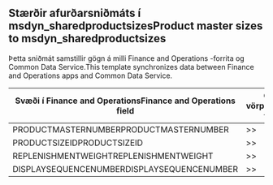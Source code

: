 ## <a name="product-master-sizes-to-msdyn_sharedproductsizes"></a><span data-ttu-id="591a9-101">Stærðir afurðarsniðmáts í msdyn_sharedproductsizes</span><span class="sxs-lookup"><span data-stu-id="591a9-101">Product master sizes to msdyn_sharedproductsizes</span></span>

<span data-ttu-id="591a9-102">Þetta sniðmát samstillir gögn á milli Finance and Operations -forrita og Common Data Service.</span><span class="sxs-lookup"><span data-stu-id="591a9-102">This template synchronizes data between Finance and Operations apps and Common Data Service.</span></span>

<span data-ttu-id="591a9-103">Svæði í Finance and Operations</span><span class="sxs-lookup"><span data-stu-id="591a9-103">Finance and Operations field</span></span> | <span data-ttu-id="591a9-104">Gerð vörpunar</span><span class="sxs-lookup"><span data-stu-id="591a9-104">Map type</span></span> | <span data-ttu-id="591a9-105">Annar Dynamics 365 reitur</span><span class="sxs-lookup"><span data-stu-id="591a9-105">Other Dynamics 365 field</span></span> | <span data-ttu-id="591a9-106">Sjálfgildi</span><span class="sxs-lookup"><span data-stu-id="591a9-106">Default value</span></span>
---|---|---|---
<span data-ttu-id="591a9-107">PRODUCTMASTERNUMBER</span><span class="sxs-lookup"><span data-stu-id="591a9-107">PRODUCTMASTERNUMBER</span></span> | >> | <span data-ttu-id="591a9-108">msdyn_globalproduct.msdyn_productnumber</span><span class="sxs-lookup"><span data-stu-id="591a9-108">msdyn_globalproduct.msdyn_productnumber</span></span> | 
<span data-ttu-id="591a9-109">PRODUCTSIZEID</span><span class="sxs-lookup"><span data-stu-id="591a9-109">PRODUCTSIZEID</span></span> | >> | <span data-ttu-id="591a9-110">msdyn_productsize.msdyn_productsize</span><span class="sxs-lookup"><span data-stu-id="591a9-110">msdyn_productsize.msdyn_productsize</span></span> | 
<span data-ttu-id="591a9-111">REPLENISHMENTWEIGHT</span><span class="sxs-lookup"><span data-stu-id="591a9-111">REPLENISHMENTWEIGHT</span></span> | >> | <span data-ttu-id="591a9-112">msdyn_replenishmentweight</span><span class="sxs-lookup"><span data-stu-id="591a9-112">msdyn_replenishmentweight</span></span> | 
<span data-ttu-id="591a9-113">DISPLAYSEQUENCENUMBER</span><span class="sxs-lookup"><span data-stu-id="591a9-113">DISPLAYSEQUENCENUMBER</span></span> | >> | <span data-ttu-id="591a9-114">msdyn_displaysequencenumber</span><span class="sxs-lookup"><span data-stu-id="591a9-114">msdyn_displaysequencenumber</span></span> | 
